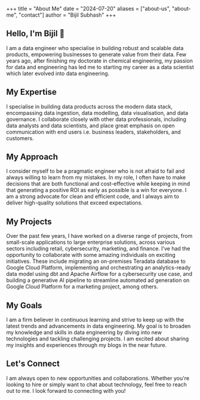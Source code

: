 +++
title = "About Me"
date = "2024-07-20"
aliases = ["about-us", "about-me", "contact"]
author = "Bijil Subhash"
+++

## Hello, I'm Bijil 👋
I am a data engineer who specialise in building robust and scalable data products, empowering businesses to generate value from their data. Few years ago, after finishing my doctorate in chemical engineering, my passion for data and engineering has led me to starting my career as a data scientist which later evolved into data engineering.

## My Expertise
I specialise in building data products across the modern data stack, encompassing data ingestion, data modelling, data visualisation, and data governance. I collaborate closely with other data professionals, including data analysts and data scientists, and place great emphasis on open communication with end users i.e. business leaders, stakeholders, and customers.

## My Approach
I consider myself to be a pragmatic engineer who is not afraid to fail and always willing to learn from my mistakes. In my role, I often have to make decisions that are both functional and cost-effective while keeping in mind that generating a positive ROI as early as possible is a win for everyone. I am a strong advocate for clean and efficient code, and I always aim to deliver high-quality solutions that exceed expectations.

## My Projects
Over the past few years, I have worked on a diverse range of projects, from small-scale applications to large enterprise solutions, across various sectors including retail, cybersecurity, marketing, and finance. I’ve had the opportunity to collaborate with some amazing individuals on exciting initiatives. These include migrating an on-premises Teradata database to Google Cloud Platform, implementing and orchestrating an analytics-ready data model using dbt and Apache Airflow for a cybersecurity use case, and building a generative AI pipeline to streamline automated ad generation on Google Cloud Platform for a marketing project, among others.

## My Goals
I am a firm believer in continuous learning and strive to keep up with the latest trends and advancements in data engineering. My goal is to broaden my knowledge and skills in data engineering by diving into new technologies and tackling challenging projects. I am excited about sharing my insights and experiences through my blogs in the near future.

## Let's Connect
I am always open to new opportunities and collaborations. Whether you're looking to hire or simply want to chat about technology, feel free to reach out to me. I look forward to connecting with you!